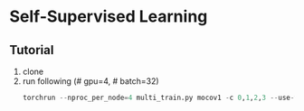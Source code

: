 # Self-Supervised Learning 

## Tutorial
1. clone
2. run following (# gpu=4, # batch=32)
    ```python
    torchrun --nproc_per_node=4 multi_train.py mocov1 -c 0,1,2,3 --use-wandb
    ```